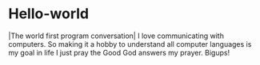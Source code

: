 # Hello-world
|The world first program conversation| 
  I love communicating with computers. So making it a hobby to understand all computer languages is my goal in life
I just pray the Good God answers my prayer.
Bigups!
